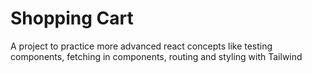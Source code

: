 # Shopping Cart

A project to practice more advanced react concepts like testing components, fetching in components, routing and styling with Tailwind 


